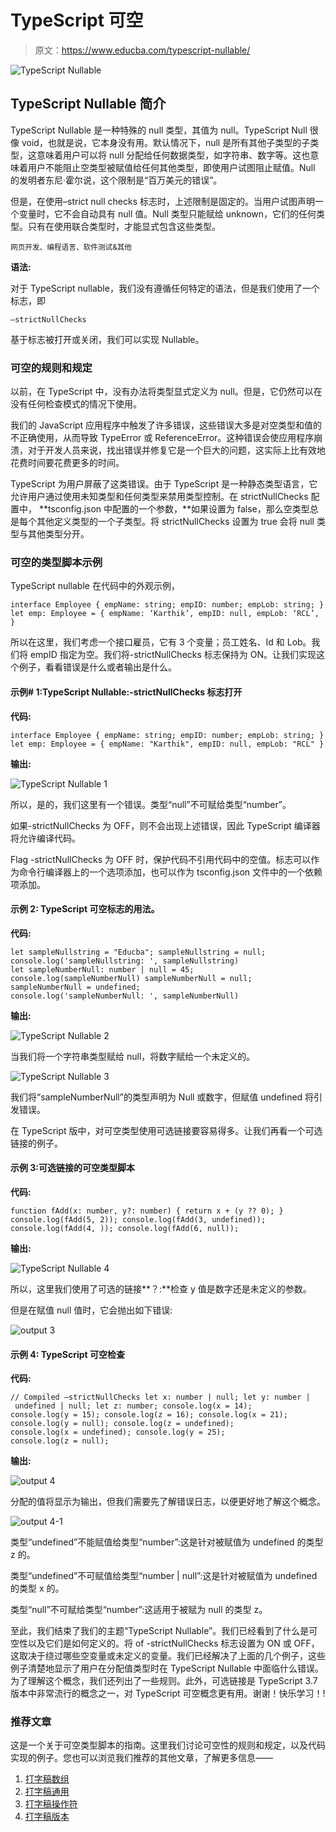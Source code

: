 # TypeScript 可空

> 原文：<https://www.educba.com/typescript-nullable/>

![TypeScript Nullable](img/9b13002fce8b24b1ab04911d79497dcc.png)



## TypeScript Nullable 简介

TypeScript Nullable 是一种特殊的 null 类型，其值为 null。TypeScript Null 很像 void，也就是说，它本身没有用。默认情况下，null 是所有其他子类型的子类型，这意味着用户可以将 null 分配给任何数据类型，如字符串、数字等。这也意味着用户不能阻止空类型被赋值给任何其他类型，即使用户试图阻止赋值。Null 的发明者东尼·霍尔说，这个限制是“百万美元的错误”。

但是，在使用–strict null checks 标志时，上述限制是固定的。当用户试图声明一个变量时，它不会自动具有 null 值。Null 类型只能赋给 unknown，它们的任何类型。只有在使用联合类型时，才能显式包含这些类型。

<small>网页开发、编程语言、软件测试&其他</small>

**语法:**

对于 TypeScript nullable，我们没有遵循任何特定的语法，但是我们使用了一个标志，即

`–strictNullChecks`

基于标志被打开或关闭，我们可以实现 Nullable。

### 可空的规则和规定

以前，在 TypeScript 中，没有办法将类型显式定义为 null。但是，它仍然可以在没有任何检查模式的情况下使用。

我们的 JavaScript 应用程序中触发了许多错误，这些错误大多是对空类型和值的不正确使用，从而导致 TypeError 或 ReferenceError。这种错误会使应用程序崩溃，对于开发人员来说，找出错误并修复它是一个巨大的问题，这实际上比有效地花费时间要花费更多的时间。

TypeScript 为用户屏蔽了这类错误。由于 TypeScript 是一种静态类型语言，它允许用户通过使用未知类型和任何类型来禁用类型控制。在 strictNullChecks 配置中， **tsconfig.json 中配置的一个参数，**如果设置为 false，那么空类型总是每个其他定义类型的一个子类型。将 strictNullChecks 设置为 true 会将 null 类型与其他类型分开。

### 可空的类型脚本示例

TypeScript nullable 在代码中的外观示例，

`interface Employee {
empName: string;
empID: number;
empLob: string;
}
let emp: Employee = {
empName: ‘Karthik’,
empID: null,
empLob: ‘RCL’,
}`

所以在这里，我们考虑一个接口雇员，它有 3 个变量；员工姓名、Id 和 Lob。我们将 empID 指定为空。我们将-strictNullChecks 标志保持为 ON。让我们实现这个例子，看看错误是什么或者输出是什么。

#### 示例# 1:TypeScript Nullable:-strictNullChecks 标志打开

**代码:**

`interface Employee {
empName: string;
empID: number;
empLob: string;
}
let emp: Employee = {
empName: "Karthik",
empID: null,
empLob: "RCL"
}`

**输出:**

![TypeScript Nullable 1](img/8ec345399402a4b7235329ba620edabc.png)



所以，是的，我们这里有一个错误。类型“null”不可赋给类型“number”。

如果-strictNullChecks 为 OFF，则不会出现上述错误，因此 TypeScript 编译器将允许编译代码。

Flag -strictNullChecks 为 OFF 时，保护代码不引用代码中的空值。标志可以作为命令行编译器上的一个选项添加，也可以作为 tsconfig.json 文件中的一个依赖项添加。

#### 示例 2: TypeScript 可空标志的用法。

**代码:**

`let sampleNullstring = "Educba";
sampleNullstring = null;
console.log('sampleNullstring: ', sampleNullstring)
let sampleNumberNull: number | null = 45;
console.log(sampleNumberNull)
sampleNumberNull = null;
sampleNumberNull = undefined;
console.log('sampleNumberNull: ', sampleNumberNull)`

**输出:**

![TypeScript Nullable 2](img/4fa33dd3f77a695cbd379c1f6e87a1f1.png)



当我们将一个字符串类型赋给 null，将数字赋给一个未定义的。

![TypeScript Nullable 3](img/83071bb88c78e78aec1fcb08c68cc323.png)



我们将“sampleNumberNull”的类型声明为 Null 或数字，但赋值 undefined 将引发错误。

在 TypeScript 版中，对可空类型使用可选链接要容易得多。让我们再看一个可选链接的例子。

#### 示例 3:可选链接的可空类型脚本

**代码:**

`function fAdd(x: number, y?: number) {
return x + (y ?? 0);
}
console.log(fAdd(5, 2));
console.log(fAdd(3, undefined));
console.log(fAdd(4, ));
console.log(fAdd(6, null));`

**输出:**

![TypeScript Nullable 4](img/5b6a40ca8ee6ab2ce8fe8e59901f1da8.png)



所以，这里我们使用了可选的链接**？:**检查 y 值是数字还是未定义的参数。

但是在赋值 null 值时，它会抛出如下错误:

![output 3](img/1e3346c783f1242c2a397e54888ebc23.png)



#### 示例 4: TypeScript 可空检查

**代码:**

`// Compiled –strictNullChecks
let x: number | null;
let y: number | undefined | null;
let z: number;
console.log(x = 14);
console.log(y = 15);
console.log(z = 16);
console.log(x = 21);
console.log(y = null);
console.log(z = undefined);
console.log(x = undefined);
console.log(y = 25);
console.log(z = null);`

**输出:**

![output 4](img/bea638f82af92b14b67cdcb30398a469.png)



分配的值将显示为输出，但我们需要先了解错误日志，以便更好地了解这个概念。

![output 4-1](img/9b231af578e9e209d5c35fc1b554b7b5.png)



类型“undefined”不能赋值给类型“number”:这是针对被赋值为 undefined 的类型 z 的。

类型“undefined”不可赋值给类型“number | null”:这是针对被赋值为 undefined 的类型 x 的。

类型“null”不可赋给类型“number”:这适用于被赋为 null 的类型 z。

至此，我们结束了我们的主题“TypeScript Nullable”。我们已经看到了什么是可空性以及它们是如何定义的。将 of -strictNullChecks 标志设置为 ON 或 OFF，这取决于绕过哪些空变量或未定义的变量。我们已经解决了上面的几个例子，这些例子清楚地显示了用户在分配值类型时在 TypeScript Nullable 中面临什么错误。为了理解这个概念，我们还列出了一些规则。此外，可选链接是 TypeScript 3.7 版本中非常流行的概念之一，对 TypeScript 可空概念更有用。谢谢！快乐学习！!

### 推荐文章

这是一个关于可空类型脚本的指南。这里我们讨论可空性的规则和规定，以及代码实现的例子。您也可以浏览我们推荐的其他文章，了解更多信息——

1.  [打字稿数组](https://www.educba.com/typescript-array/)
2.  [打字稿通用](https://www.educba.com/typescript-generic/)
3.  [打字稿操作符](https://www.educba.com/typescript-operators/)
4.  [打字稿版本](https://www.educba.com/typescript-versions/)






